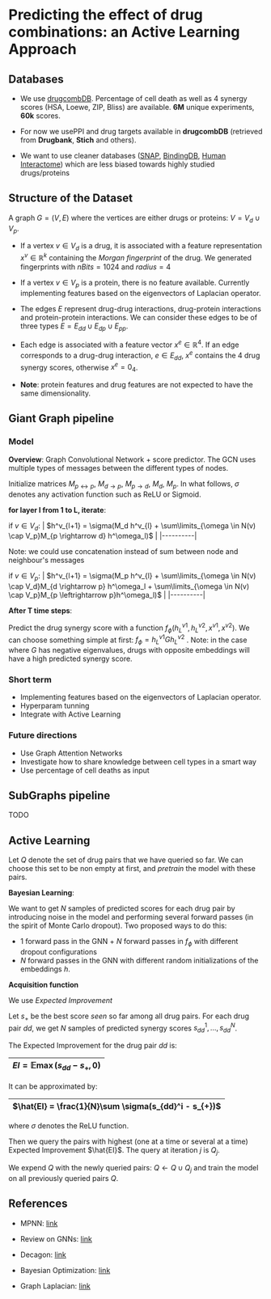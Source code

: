 # Predicting the effect of drug combinations: an Active Learning Approach

## Databases

- We use [drugcombDB](https://academic.oup.com/nar/article/48/D1/D871/5609522). Percentage of cell death as well as 4 synergy scores (HSA, Loewe, ZIP, Bliss) are available. **6M** unique experiments, **60k** scores.

- For now we usePPI and drug targets available in **drugcombDB** (retrieved from **Drugbank**, **Stich** and others).

- We want to use cleaner databases ([SNAP](http://snap.stanford.edu/), [BindingDB](https://www.bindingdb.org/bind/index.jsp), [Human Interactome](https://www.nature.com/articles/s41586-020-2188-x)) which are less biased towards highly studied drugs/proteins

## Structure of the Dataset

A graph $G=(V, E)$ where the vertices are either drugs or proteins: $V = V_d \cup V_p$.

- If a vertex $v \in V_d$ is a drug, it is associated with a feature representation $x^v \in \mathbb{R}^k$ containing the *Morgan fingerprint* of the drug. We generated fingerprints with $nBits = 1024$ and $radius=4$

- If a vertex $v \in V_p$ is a protein, there is no feature available. Currently implementing features based on the eigenvectors of Laplacian operator.

- The edges $E$ represent drug-drug interactions, drug-protein interactions and protein-protein interactions. We can consider these edges to be of three types $E = E_{dd} \cup E_{dp} \cup E_{pp}$.

- Each edge is associated with a feature vector $x^e \in \mathbb{R}^4$. If an edge corresponds to a drug-drug interaction, $e \in E_{dd}$, $x^e$ contains the 4 drug synergy scores, otherwise $x^e = 0_4$.

- **Note**: protein features and drug features are not expected to have the same dimensionality.

## Giant Graph pipeline

### Model

**Overview**: Graph Convolutional Network + score predictor. The GCN uses multiple types of messages between the different types of nodes.

Initialize matrices $M_{p \leftrightarrow p}$, $M_{d \rightarrow p}$, $M_{p \rightarrow d}$, $M_{d}$, $M_{p}$. In what follows, $\sigma$ denotes any activation function such as ReLU or Sigmoid.

 **for layer l from 1 to L, iterate**:

if $v \in V_d$:
| $h^v_{l+1} = \sigma(M_d h^v_{l} + \sum\limits_{\omega \in N(v) \cap V_p}M_{p \rightarrow d} h^\omega_l)$ |
|----------|

Note: we could use concatenation instead of sum between node and neighbour's messages

 if $v \in V_p$:
 | $h^v_{l+1} = \sigma(M_p h^v_{l} + \sum\limits_{\omega \in N(v) \cap V_d}M_{d \rightarrow p} h^\omega_l + \sum\limits_{\omega \in N(v) \cap V_p}M_{p \leftrightarrow p}h^\omega_l)$ |
 |----------|

 **After T time steps**:

 Predict the drug synergy score with a function $f_\phi(h^{v1}_L, h^{v2}_L, x^{v1}, x^{v2})$. We can choose something simple at first: $f_\phi = h^{v1}_L G h^{v2}_L$ . Note: in the case where $G$ has negative eigenvalues, drugs with opposite embeddings will have a high predicted synergy score.

### Short term

- Implementing features based on the eigenvectors of Laplacian operator.
- Hyperparam tunning
- Integrate with Active Learning

### Future directions

- Use Graph Attention Networks
- Investigate how to share knowledge between cell types in a smart way
- Use percentage of cell deaths as input

## SubGraphs pipeline

TODO

## Active Learning

Let $Q$ denote the set of drug pairs that we have queried so far. We can choose this set to be non empty at first, and *pretrain* the model with these pairs.

**Bayesian Learning**:

We want to get $N$ samples of predicted scores for each drug pair by introducing noise in the model and performing several forward passes (in the spirit of Monte Carlo dropout). Two proposed ways to do this:
- 1 forward pass in the GNN + $N$ forward passes in $f_\phi$ with different dropout configurations
- $N$ forward passes in the GNN with different random initializations of the embeddings $h$.

**Acquisition function**

We use *Expected Improvement*

Let $s_{+}$ be the best score *seen* so far among all drug pairs. For each drug pair $dd$, we get $N$ samples of predicted synergy scores $s_{dd}^1, ...,s_{dd}^{N}$.

The Expected Improvement for the drug pair $dd$ is:

| $EI = \mathbb{E}\max(s_{dd} - s_{+}, 0)$ |
|----------|

It can be approximated by:

| $\hat{EI} = \frac{1}{N}\sum \sigma(s_{dd}^i - s_{+})$ |
|----------|

where $\sigma$ denotes the ReLU function.

Then we query the pairs with highest (one at a time or several at a time) Expected Improvement $\hat{EI}$. The query at iteration $j$ is $Q_j$.

We expend $Q$ with the newly queried pairs: $Q \leftarrow Q \cup Q_j$ and train the model on all previously queried pairs $Q$.

## References

- MPNN: [link](https://arxiv.org/pdf/1704.01212.pdf)

- Review on GNNs: [link](https://arxiv.org/pdf/1812.08434.pdf)

- Decagon: [link](https://academic.oup.com/bioinformatics/article/34/13/i457/5045770)

- Bayesian Optimization: [link](http://krasserm.github.io/2018/03/21/bayesian-optimization/#:~:text=Expected%20improvement%20is%20defined%20as,if%20%CF%83(x)%3D0)

- Graph Laplacian: [link](https://csustan.csustan.edu/~tom/Clustering/GraphLaplacian-tutorial.pdf)
